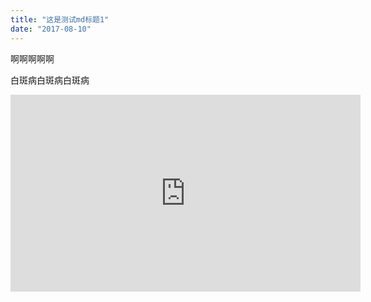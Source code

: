 ```yaml
---
title: "这是测试md标题1"
date: "2017-08-10"
---
```


啊啊啊啊啊

白斑病白斑病白斑病


<iframe width="560" height="315" src="https://www.youtube.com/embed/4n0xNbfJLR8" frameborder="0" allowfullscreen></iframe>
